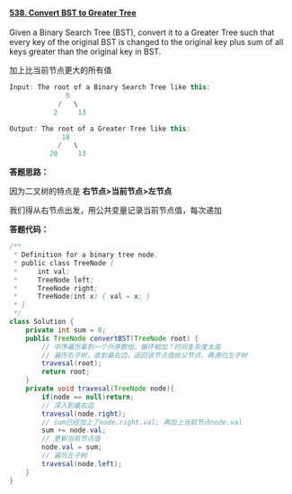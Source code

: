 #### [538. Convert BST to Greater Tree](https://leetcode-cn.com/problems/convert-bst-to-greater-tree/)

Given a Binary Search Tree (BST), convert it to a Greater Tree such that every key of the original BST is changed to the original key plus sum of all keys greater than the original key in BST.

加上比当前节点更大的所有值

```java
Input: The root of a Binary Search Tree like this:
              5
            /   \
           2     13

Output: The root of a Greater Tree like this:
             18
            /   \
          20     13
```

**答题思路：**

因为二叉树的特点是 **右节点>当前节点>左节点**

我们得从右节点出发，用公共变量记录当前节点值，每次递加

**答题代码：**

```java
/**
 * Definition for a binary tree node.
 * public class TreeNode {
 *     int val;
 *     TreeNode left;
 *     TreeNode right;
 *     TreeNode(int x) { val = x; }
 * }
 */
class Solution {
    private int sum = 0;
    public TreeNode convertBST(TreeNode root) {
        // 中序遍历拿到一个升序数组，循环相加？时间复杂度太高
        // 遍历右子树，直到最右边，返回该节点值给父节点，再递归左子树
        travesal(root);
        return root;
    }
    private void travesal(TreeNode node){
        if(node == null)return;
        // 深入到最右边
        travesal(node.right);
        // sum已经加上了node.right.val; 再加上当前节点node.val
        sum += node.val;
        // 更新当前节点值
        node.val = sum;
        // 遍历左子树
        travesal(node.left);
    }
}
```

